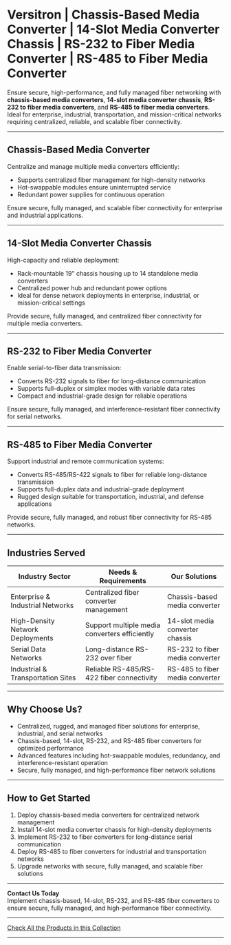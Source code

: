 # Versitron | Chassis-Based Media Converter | 14-Slot Media Converter Chassis | RS-232 to Fiber Media Converter | RS-485 to Fiber Media Converter

Ensure secure, high-performance, and fully managed fiber networking with **chassis-based media converters**, **14-slot media converter chassis**, **RS-232 to fiber media converters**, and **RS-485 to fiber media converters**. Ideal for enterprise, industrial, transportation, and mission-critical networks requiring centralized, reliable, and scalable fiber connectivity.

---

## Chassis-Based Media Converter

Centralize and manage multiple media converters efficiently:

- Supports centralized fiber management for high-density networks  
- Hot-swappable modules ensure uninterrupted service  
- Redundant power supplies for continuous operation  

Ensure secure, fully managed, and scalable fiber connectivity for enterprise and industrial applications.

---

## 14-Slot Media Converter Chassis

High-capacity and reliable deployment:

- Rack-mountable 19" chassis housing up to 14 standalone media converters  
- Centralized power hub and redundant power options  
- Ideal for dense network deployments in enterprise, industrial, or mission-critical settings  

Provide secure, fully managed, and centralized fiber connectivity for multiple media converters.

---

## RS-232 to Fiber Media Converter

Enable serial-to-fiber data transmission:

- Converts RS-232 signals to fiber for long-distance communication  
- Supports full-duplex or simplex modes with variable data rates  
- Compact and industrial-grade design for reliable operations  

Ensure secure, fully managed, and interference-resistant fiber connectivity for serial networks.

---

## RS-485 to Fiber Media Converter

Support industrial and remote communication systems:

- Converts RS-485/RS-422 signals to fiber for reliable long-distance transmission  
- Supports full-duplex data and industrial-grade deployment  
- Rugged design suitable for transportation, industrial, and defense applications  

Provide secure, fully managed, and robust fiber connectivity for RS-485 networks.

---

## Industries Served

| Industry Sector                  | Needs & Requirements                           | Our Solutions                                     |
|----------------------------------|-----------------------------------------------|--------------------------------------------------|
| Enterprise & Industrial Networks | Centralized fiber converter management         | Chassis-based media converter                     |
| High-Density Network Deployments  | Support multiple media converters efficiently | 14-slot media converter chassis                   |
| Serial Data Networks              | Long-distance RS-232 over fiber                | RS-232 to fiber media converter                   |
| Industrial & Transportation Sites | Reliable RS-485/RS-422 fiber connectivity     | RS-485 to fiber media converter                   |

---

## Why Choose Us?

- Centralized, rugged, and managed fiber solutions for enterprise, industrial, and serial networks  
- Chassis-based, 14-slot, RS-232, and RS-485 fiber converters for optimized performance  
- Advanced features including hot-swappable modules, redundancy, and interference-resistant operation  
- Secure, fully managed, and high-performance fiber network solutions  

---

## How to Get Started

1. Deploy chassis-based media converters for centralized network management  
2. Install 14-slot media converter chassis for high-density deployments  
3. Implement RS-232 to fiber converters for long-distance serial communication  
4. Deploy RS-485 to fiber converters for industrial and transportation networks  
5. Upgrade networks with secure, fully managed, and scalable fiber solutions  

---

**Contact Us Today**  
Implement chassis-based, 14-slot, RS-232, and RS-485 fiber converters to ensure secure, fully managed, and high-performance fiber connectivity.

---

[Check All the Products in this Collection](https://www.versitron.com/collections/fiber-optic-media-converters)

---
